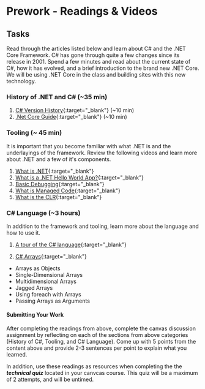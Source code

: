 # Prework - Readings & Videos

## Tasks

Read through the articles listed below and learn about C# and the .NET Core Framework.
C# has gone through quite a few changes since its release in 2001. Spend a few minutes and read about the current state of C#,
how it has evolved, and a brief introduction to the brand new .NET Core. We will be using .NET Core in the class and building sites with this new technology.

### History of .NET and C# (~35 min)

1. [C# Version History](https://docs.microsoft.com/en-us/dotnet/csharp/whats-new/csharp-version-history){:target="_blank"}  (~10 min)
1. [.Net Core Guide](https://docs.microsoft.com/en-us/dotnet/core/){:target="_blank"}  (~10 min)

### Tooling (~ 45 min)

It is important that you become familiar with what .NET is and the underlayings of the framework. Review the following videos and learn more about .NET and a few of it's components.

1. [What is .NET](https://dotnet.microsoft.com/learn/dotnet/what-is-dotnet){:target="_blank"}
1. [What is a .NET Hello World App?](https://www.youtube.com/watch?v=uKoqBCyFATw&list=PLdo4fOcmZ0oWoazjhXQzBKMrFuArxpW80&index=3){:target="_blank"}
1. [Basic Debugging](https://www.youtube.com/watch?v=feWeInify18&list=PLdo4fOcmZ0oWoazjhXQzBKMrFuArxpW80&index=4
){:target="_blank"}
1. [What is Managed Code](https://docs.microsoft.com/en-us/dotnet/standard/managed-code){:target="_blank"}
1. [What is the CLR](https://docs.microsoft.com/en-us/dotnet/standard/clr){:target="_blank"}

### C# Language (~3 hours)

In addition to the framework and tooling, learn more about the language and how to use it.

1. [A tour of the C# language](https://docs.microsoft.com/en-us/dotnet/csharp/tour-of-csharp/){:target="_blank"}

1. [C# Arrays](https://docs.microsoft.com/en-us/dotnet/csharp/programming-guide/arrays/){:target="_blank"}
 - Arrays as Objects
 - Single-Dimensional Arrays
 - Multidimensional Arrays
 - Jagged Arrays
 - Using foreach with Arrays
 - Passing Arrays as Arguments

#### Submitting Your Work

After completing the readings from above,  complete the canvas discussion assignment by reflecting on each of the sections from above categories (History of C#, Tooling, and C# Language). Come up with 5 points from the content above and provide 2-3 sentences per point to explain what you learned.

In addition, use these readings as resources when completing the the ***technical quiz*** located in your canvcas course. This quiz will be a maximum of 2 attempts, and will be untimed.
